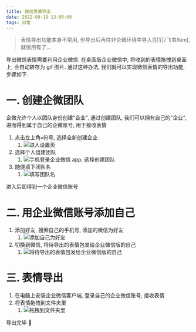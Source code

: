 ```yaml
---
title: 微信表情导出
date: 2022-09-19 13:00:00
tags: 日常
---
```


> 表情导出功能本身不常用, 但导出后再往非企微环境中导入(钉钉/飞书/kim), 就很用有了...

导出微信表情需要利用企业微信. 在桌面版企业微信中, 将收到的表情拖拽到桌面上, 会自动转存为 gif 图片. 通过这种办法, 我们就可以实现微信表情的导出功能, 步骤如下.

# 一. 创建企微团队

企微允许个人以团队身份创建"企业", 通过创建团队, 我们可以拥有自己的"企业", 进而得到属于自己的企微账号, 用于接收表情

1.  点击左上角`≡`符号, 选择全新创建企业
    1.  ![进入设置页](http://tva1.sinaimg.cn/large/007Yq4pTly1h6b79okxq5j30u01uojrx.jpg)
2.  选择个人组建团队
    1.  ![手机登录企业微信 app, 选择创建团队](http://tva1.sinaimg.cn/large/007Yq4pTly1h6b76zhhl9j30u01uomxy.jpg)
3.  随便填下团队名
    1.  ![填写团队名](http://tva1.sinaimg.cn/large/007Yq4pTly1h6b77rn6efj30u01uoaah.jpg)

进入后即得到一个企业微信账号

# 二. 用企业微信账号添加自己

1.  添加好友, 搜索自己的手机号, 添加的微信为好友
    1.  ![添加自己为好友](http://tva1.sinaimg.cn/large/007Yq4pTly1h6b7d6hrqmj30u01uowi0.jpg)
2.  切换到微信, 将待导出的表情包发给企业微信版的自己
    1. ![将待导出的表情包发给企业微信版的自己](http://tva1.sinaimg.cn/large/007Yq4pTly1h6b7eoo8wlj30u01uojsw.jpg)

# 三. 表情导出

1.  在电脑上安装企业微信客户端, 登录自己的企业微信账号, 接收表情
2.  将表情拖拽到文件夹里
    1.  ![拖拽到文件夹里](http://tva1.sinaimg.cn/large/007Yq4pTly1h6b7kvbveyj311t0ljqb1.jpg)

导出完毕 🎉

<style>
  /* 图片太大了, 统一缩小一半 */
  a[itemscope] img {
    width:50%;
  }
</style>
